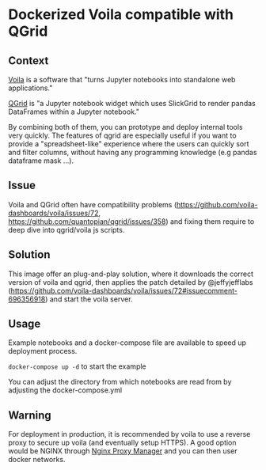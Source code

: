 # Dockerized Voila compatible with QGrid

## Context

[Voila](https://github.com/voila-dashboards/voila) is a software that "turns Jupyter notebooks into standalone web 
applications."

[QGrid](https://github.com/quantopian/qgrid) is "a Jupyter notebook widget which uses SlickGrid to render
pandas DataFrames within a Jupyter notebook."

By combining both of them, you can prototype and deploy internal tools very quickly. The features of qgrid are
especially useful if you want to provide a "spreadsheet-like" experience where the users can quickly  sort and filter
columns, without having any programming knowledge (e.g pandas dataframe mask ...).

## Issue

Voila and QGrid often have compatibility problems 
(https://github.com/voila-dashboards/voila/issues/72, https://github.com/quantopian/qgrid/issues/358) and fixing them
require to deep dive into qgrid/voila js scripts.

## Solution
This image offer an plug-and-play solution, where it downloads the correct version of voila and qgrid, then applies
the patch detailed by @jeffyjefflabs (https://github.com/voila-dashboards/voila/issues/72#issuecomment-696356918) and
start the voila server.

## Usage
Example notebooks and a docker-compose file are available to speed up deployment process.

```docker-compose up -d``` to start the example

You can adjust the directory from which notebooks are read from by adjusting the docker-compose.yml

## Warning
For deployment in production, it is recommended by voila to use a reverse proxy to secure up voila (and eventually
setup HTTPS). A good option would be NGINX through 
[Nginx Proxy Manager](https://github.com/NginxProxyManager/nginx-proxy-manager) and you can then user docker networks.
